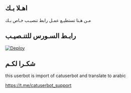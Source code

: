 ## اهـلا بـك
مـن هـنا تستطيـع عمـل رابط تنصيـب خـاص بـك

## رابـط السـورس للتنـصيـب

[![Deploy](https://www.herokucdn.com/deploy/button.svg)](https://heroku.com/deploy?template=https://github.com/m3lnvnymtgr/jmthon)

## شكـرا لكـم 


this userbot is import of catuserbot and translate to arabic

https://t.me/catuserbot_support

